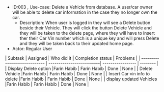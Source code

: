 * ID:003 , Use-case:  Delete a Vehicle from database. A user/car owner will be able to delete car information in the case they no longer own the car.
    * Description: When user is logged in they will see a Delete button beside their Vehicle. 
                  They will click the button Delete Vehicle and they will be taken to the delete page, 
                  where they will have to insert ther their Car Vin number which is a unique key and will press Delete 
                  and they will be taken back to their updated home page. 
 * Actor: Regular User
    
| Subtask                       | Assigned   | Who did it   | Completion status | Problems |
| ----------------------------- | --------------------------| ----------------- | -------- |
| Display Delete option         |Farin Habib | Farin Habib  | Done              | None     |
| Delete Vehicle                |Farin Habib | Farin Habib  | Done              | None     |
| Insert Car vin info to delete |Farin Habib | Farin Habib  | Done              | None     |
| display updated Vehicles      |Farin Habib | Farin Habib  | Done              | None     |
